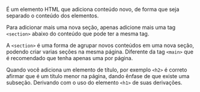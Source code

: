 É um elemento HTML que adiciona conteúdo novo, de forma que seja separado o conteúdo dos elementos.

Para adicionar mais uma nova seção, apenas adicione mais uma tag `<section>` abaixo do conteúdo que pode ter a mesma tag.

A `<section>` é uma forma de agrupar novos conteúdos em uma nova seção, podendo criar varias seções na mesma página. Diferente da tag `<main>` que é recomendado que tenha apenas uma por página.

Quando você adiciona um elemento de título, por exemplo `<h2>` é correto afirmar que é um título menor na página, dando ênfase de que existe uma subseção. Derivando com o uso do elemento `<h1>` de suas derivações.